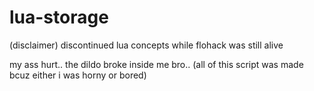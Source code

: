 # lua-storage

(disclaimer)
discontinued lua concepts while flohack was still alive

my ass hurt..
the dildo broke inside me bro..
(all of this script was made bcuz either i was horny or bored)

